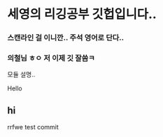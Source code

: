 # 세영의 리깅공부 깃헙입니다..
### 스캔라인 걸 이니깐.. 주석 영어로 단다..
### 의철님 ㅎㅇ 저 이제 깃 잘씀ㅋ

모듈 설명..

Hello
## hi
rrfwe
test commit